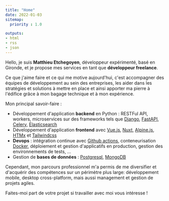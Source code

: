 ```yaml
---
title: "Home"
date: 2022-01-03
sitemap:
  priority : 1.0

outputs:
- html
- rss
- json
---
```


Hello, je suis **Matthieu Etchegoyen**, développeur expérimenté, basé en Gironde, et je propose mes services en tant que **développeur freelance**.

Ce que j'aime faire et ce qui me motive aujourd'hui, c'est accompagner des équipes de développement au sein des entreprises, les aider dans les stratégies et solutions à mettre en place et ainsi apporter ma pierre à l'édifice grâce à mon bagage technique et à mon expérience.

Mon principal savoir-faire :
- Développement d'application **backend** en Python : RESTFul API, workers, microservices sur des frameworks tels que [Django](https://www.djangoproject.com/), [FastAPI](https://fastapi.tiangolo.com/), [Celery](https://github.com/celery/celery), [Elasticsearch](https://www.elastic.co/)
- Développement d'application **frontend** avec [Vue.js](https://vuejs.org/), [Nuxt](https://nuxtjs.org/fr/), [Alpine.js](https://alpinejs.dev/), [HTMx](https://htmx.org/) et [Tailwindcss](https://tailwindcss.com/)
- **Devops** : intégration continue avec [Github actions](https://fr.github.com/features/actions), conteneurisation [Docker](https://www.docker.com/), déploiement et gestion d'applicatifs en production, gestion des environnements de tests, ...
- Gestion de **bases de données** : [Postgresql](https://www.postgresql.org/), [MongoDB](https://www.mongodb.com/)

Cependant, mon parcours professionnel m'a permis de me diversifier et d'acquérir des compétences sur un périmètre plus large: développement mobile, desktop cross-platform, mais aussi management et gestion de projets agiles.

Faites-moi part de votre projet si travailler avec moi vous intéresse !



<!-- Développeur expérimenté, depuis plus de 15 ans, je propose aujourd'hui mes services en tant que freelance.

Mon savoir-faire principale est le développement web backend en Python (RESTFul API, workers, microservices). Cependant, mon parcours professionnel m'a permis d'ajouter d'autres cordes à mon arc et j'ai donc des compétences sur différentes thématiques: développement mobile, desktop cross-platform, frontend, mai aussi du devops ou de la gestion de projet.

Adepte des méthodes agiles, j'aime travailler en appliquant au maximum les bonnes pratiques.
Curieux de nature, j'aime également sortir de ma zone de confort pour me confronter à des environnements que je ne connais pas. Je fais de la veille technologique régulièrement et j'essaye de toujours me former sur des nouvelles technologies ou bien approfondir mes connaissances sur les outils que je maîtrise déjà.

Ce que me plait et me motive aujourd'hui, c'est d'accompagner des équipes de développement agiles, les aider dans les stratégies et solutions à mettre en place et apporter ma pierre à l'édifice grâce à mon bagage technique et à mon expérience. -->
